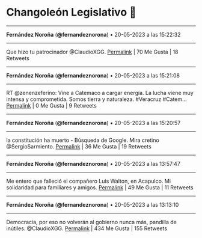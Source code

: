# Changoleón Legislativo 🙈
*****
**Fernández Noroña** (**@fernandeznorona**) • 20-05-2023 a las 15:22:32
*****
Que hizo tu patrocinador @ClaudioXGG.
[Permalink](https://twitter.com/fernandeznorona/status/1660063487299657735) | 70 Me Gusta | 18 Retweets
*****
**Fernández Noroña** (**@fernandeznorona**) • 20-05-2023 a las 15:21:08
*****
RT @zenenzeferino: Vine a Catemaco a cargar energía. La lucha viene muy intensa y comprometida.
Somos tierra y naturaleza.
\#Veracruz #Catem…
[Permalink](https://twitter.com/fernandeznorona/status/1660063136102088704) | 0 Me Gusta | 9 Retweets
*****
**Fernández Noroña** (**@fernandeznorona**) • 20-05-2023 a las 15:20:57
*****
la constitución ha muerto - Búsqueda de Google. Mira cretino ⁦@SergioSarmiento⁩.
[Permalink](https://twitter.com/fernandeznorona/status/1660063087142260737) | 36 Me Gusta | 19 Retweets
*****
**Fernández Noroña** (**@fernandeznorona**) • 20-05-2023 a las 13:57:47
*****
Me entero que falleció el compañero Luis Walton, en Acapulco. Mi solidaridad para familiares y amigos.
[Permalink](https://twitter.com/fernandeznorona/status/1660042158294835201) | 49 Me Gusta | 11 Retweets
*****
**Fernández Noroña** (**@fernandeznorona**) • 20-05-2023 a las 13:13:10
*****
Democracia, por eso no volverán al gobierno nunca más, pandilla de inútiles. @ClaudioXGG.
[Permalink](https://twitter.com/fernandeznorona/status/1660030932315938816) | 434 Me Gusta | 155 Retweets